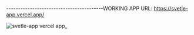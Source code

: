 -----------------------------------------WORKING APP URL: https://svetle-app.vercel.app/

![svetle-app vercel app_](https://user-images.githubusercontent.com/98387139/204647849-552e5111-7d96-4158-bf2a-fcf94d4e1f88.png)
